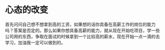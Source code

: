 # 心态的改变 #

首先问问自己想不想拿到高的工资，如果想的话你具备在高薪工作的岗位的能力吗？答案是否定的。那么如果你想具备高薪的能力，就从现在开始吃项目，学一些公司用的东西，争取在面试的时候拿到一个比较高的薪水，现在开始一点一滴的去学习，加油我一定可以做到的。